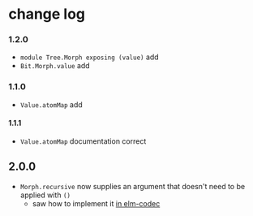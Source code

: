 # change log

### 1.2.0

  - `module Tree.Morph exposing (value)` add
  - `Bit.Morph.value` add

### 1.1.0

  - `Value.atomMap` add

#### 1.1.1

  - `Value.atomMap` documentation correct

## 2.0.0

  - `Morph.recursive` now supplies an argument that doesn't need to be applied with `()`
      - saw how to implement it [in elm-codec](https://github.com/miniBill/elm-codec/blob/2.0.0/src/Codec.elm#L866)
